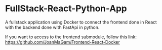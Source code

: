 # FullStack-React-Python-App
A fullstack application using Docker to connect the frontend done in React with the backend done with FastApi in python.

If you want to access to the frontend submodule, follow this link: https://github.com/JoanMaGam/Frontend-React-Docker
